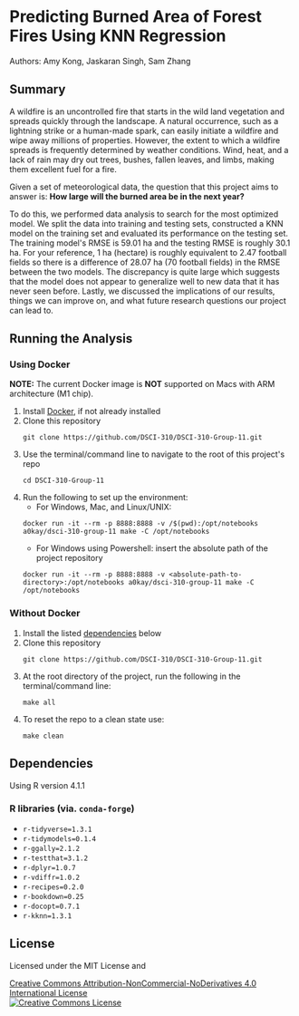 # Predicting Burned Area of Forest Fires Using KNN Regression

Authors: Amy Kong, Jaskaran Singh, Sam Zhang

## Summary

A wildfire is an uncontrolled fire that starts in the wild land vegetation and spreads quickly through the landscape. A natural occurrence, such as a lightning strike or a human-made spark, can easily initiate a wildfire and wipe away millions of properties. However, the extent to which a wildfire spreads is frequently determined by weather conditions. Wind, heat, and a lack of rain may dry out trees, bushes, fallen leaves, and limbs, making them excellent fuel for a fire. 

Given a set of meteorological data, the question that this project aims to answer is: **How large will the burned area be in the next year?**

To do this, we performed data analysis to search for the most optimized model. We split the data into training and testing sets, constructed a KNN model on the training set and evaluated its performance on the testing set. The training model's RMSE is 59.01 ha and the testing RMSE is roughly 30.1 ha. For your reference, 1 ha (hectare) is roughly equivalent to 2.47 football fields so there is a difference of 28.07 ha (70 football fields) in the RMSE between the two models. The discrepancy is quite large which suggests that the model does not appear to generalize well to new data that it has never seen before. Lastly, we discussed the implications of our results, things we can improve on, and what future research questions our project can lead to. 

## Running the Analysis
### Using Docker
**NOTE:** The current Docker image is **NOT** supported on Macs with ARM architecture (M1 chip). 
1. Install [Docker](https://www.docker.com/get-started), if not already installed
2. Clone this repository
   ```
   git clone https://github.com/DSCI-310/DSCI-310-Group-11.git
   ```
3. Use the terminal/command line to navigate to the root of this project's repo 
   ```
   cd DSCI-310-Group-11
   ```
4. Run the following to set up the environment:
   - For Windows, Mac, and Linux/UNIX:
   ```
   docker run -it --rm -p 8888:8888 -v /$(pwd):/opt/notebooks a0kay/dsci-310-group-11 make -C /opt/notebooks
   ```
   - For Windows using Powershell: insert the absolute path of the project repository
   ```
   docker run -it --rm -p 8888:8888 -v <absolute-path-to-directory>:/opt/notebooks a0kay/dsci-310-group-11 make -C /opt/notebooks
   ```

### Without Docker
1. Install the listed [dependencies](#dependencies) below
2. Clone this repository
   ```
   git clone https://github.com/DSCI-310/DSCI-310-Group-11.git
   ```
3. At the root directory of the project, run the following in the terminal/command line:
   ```
   make all
   ```
4. To reset the repo to a clean state use:
   ```
   make clean
   ```

## Dependencies
Using R version 4.1.1

### R libraries (via. `conda-forge`)
- `r-tidyverse=1.3.1`
- `r-tidymodels=0.1.4`
- `r-ggally=2.1.2`
- `r-testthat=3.1.2`
- `r-dplyr=1.0.7`
- `r-vdiffr=1.0.2`
- `r-recipes=0.2.0`
- `r-bookdown=0.25`
- `r-docopt=0.7.1`
- `r-kknn=1.3.1`

## License 
Licensed under the MIT License and

<a rel="license" href="http://creativecommons.org/licenses/by-nc-nd/4.0/">Creative Commons Attribution-NonCommercial-NoDerivatives 4.0 International License</a><br />
<a rel="license" href="http://creativecommons.org/licenses/by-nc-nd/4.0/"><img alt="Creative Commons License" style="border-width:0" src="https://i.creativecommons.org/l/by-nc-nd/4.0/88x31.png" /></a><br />
